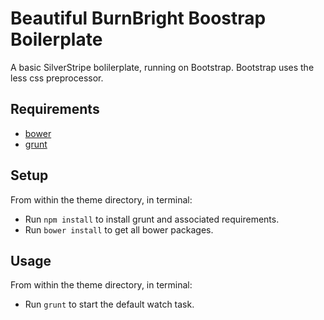 # Beautiful BurnBright Boostrap Boilerplate

A basic SilverStripe bolilerplate, running on Bootstrap.
Bootstrap uses the less css preprocessor.

## Requirements

 * [bower](http://bower.io/)
 * [grunt](http://gruntjs.com/)

## Setup

From within the theme directory, in terminal:

 * Run `npm install` to install grunt and associated requirements.
 * Run `bower install` to get all bower packages.

## Usage

From within the theme directory, in terminal:

 * Run `grunt` to start the default watch task.

